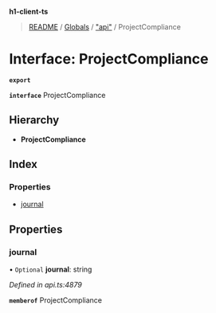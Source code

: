 **h1-client-ts**

> [README](../README.md) / [Globals](../globals.md) / ["api"](../modules/_api_.md) / ProjectCompliance

# Interface: ProjectCompliance

**`export`** 

**`interface`** ProjectCompliance

## Hierarchy

* **ProjectCompliance**

## Index

### Properties

* [journal](_api_.projectcompliance.md#journal)

## Properties

### journal

• `Optional` **journal**: string

*Defined in api.ts:4879*

**`memberof`** ProjectCompliance
